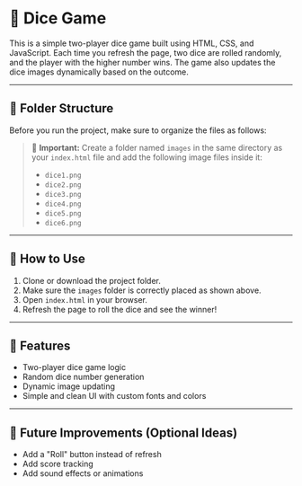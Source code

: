  # 🎲 Dice Game

This is a simple two-player dice game built using HTML, CSS, and JavaScript. Each time you refresh the page, two dice are rolled randomly, and the player with the higher number wins. The game also updates the dice images dynamically based on the outcome.

---

## 📁 Folder Structure

Before you run the project, make sure to organize the files as follows:

> 🔹 **Important:** Create a folder named `images` in the same directory as your `index.html` file and add the following image files inside it:
> - `dice1.png`
> - `dice2.png`
> - `dice3.png`
> - `dice4.png`
> - `dice5.png`
> - `dice6.png`

---

## 🧪 How to Use

1. Clone or download the project folder.
2. Make sure the `images` folder is correctly placed as shown above.
3. Open `index.html` in your browser.
4. Refresh the page to roll the dice and see the winner!

---

## 🎯 Features

- Two-player dice game logic
- Random dice number generation
- Dynamic image updating
- Simple and clean UI with custom fonts and colors

---

## 🚀 Future Improvements (Optional Ideas)

- Add a "Roll" button instead of refresh
- Add score tracking
- Add sound effects or animations
